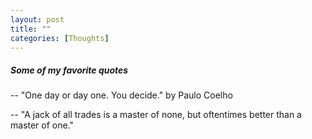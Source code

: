 ```yaml
---
layout: post
title: ""
categories: [Thoughts]
---
```


##### Some of my favorite quotes

-- "One day or day one. You decide." by Paulo Coelho

-- "A jack of all trades is a master of none, but oftentimes better than a master of one."